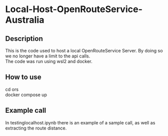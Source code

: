 # Local-Host-OpenRouteService-Australia


## Description
This is the code used to host a local OpenRouteService Server. By doing so we no longer have a limit to the api calls. \
The code was run using wsl2 and docker.

## How to use

cd ors \
docker compose up

## Example call

In testinglocalhost.ipynb there is an example of a sample call, as well as extracting the route distance.
